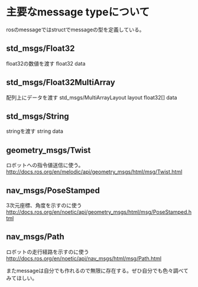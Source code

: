 # 主要なmessage typeについて
rosのmessageではstructでmessageの型を定義している。  
## std_msgs/Float32
float32の数値を渡す
float32 data
## std_msgs/Float32MultiArray
配列上にデータを渡す
std_msgs/MultiArrayLayout layout
float32[] data
## std_msgs/String
stringを渡す
string data
## geometry_msgs/Twist
ロボットへの指令値送信に使う。
http://docs.ros.org/en/melodic/api/geometry_msgs/html/msg/Twist.html
## nav_msgs/PoseStamped
3次元座標、角度を示すのに使う
http://docs.ros.org/en/noetic/api/geometry_msgs/html/msg/PoseStamped.html

## nav_msgs/Path
ロボットの走行経路を示すのに使う
http://docs.ros.org/en/noetic/api/nav_msgs/html/msg/Path.html

またmessageは自分でも作れるので無限に存在する。ぜひ自分でも色々調べてみてほしい。